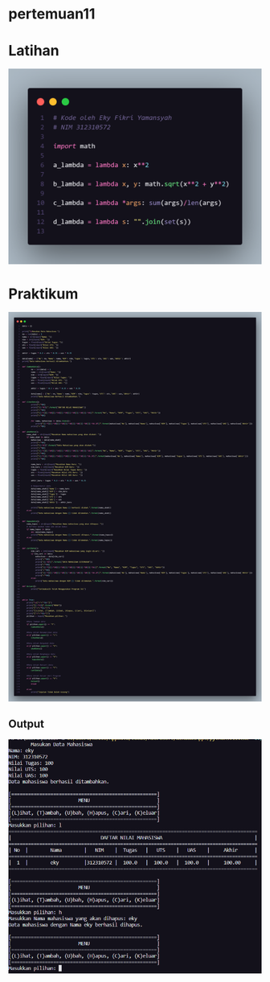# pertemuan11
# Latihan
![gambar](dokumentasi/Latihan.png)
# Praktikum
![gambar](dokumentasi/praktikum.png)
## Output 
![gambar](dokumentasi/output.png)
